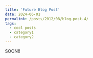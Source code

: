 ```yaml
---
title: 'Future Blog Post'
date: 2024-06-01
permalink: /posts/2012/08/blog-post-4/
tags:
  - cool posts
  - category1
  - category2
---
```

SOON!!
<!-- This post will show up by default. To disable scheduling of future posts, edit `config.yml` and set `future: false`.  -->

